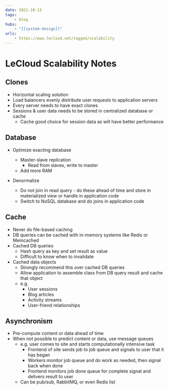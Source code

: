 ```yaml
---
date: 2021-10-13
tags:
    - blog
hubs:
    - "[[system-design]]"
urls:
    - https://www.lecloud.net/tagged/scalability
---
```


# LeCloud Scalability Notes

## Clones

- Horizontal scaling solution
- Load balancers evenly distribute user requests to application servers
- Every server needs to have exact clones
- Sessions & user data needs to be stored in centralized database or cache
    - Cache good choice for session data as will have better performance

## Database

- Optimize exacting database
    - Master-slave replication
        - Read from slaves, write to master
    - Add more RAM

- Denormalize
    - Do not join in read query - do these ahead of time and store in materialized view or handle in application code
    - Switch to NoSQL database and do joins in application code


## Cache

- Never do file-based caching
- DB queries can be cached with in-memory systems like Redis or Memcached
- Cached DB queries
    - Hash query as key and set result as value
    - Difficult to know when to invalidate
- Cached data objects
    - Strongly recommend this over cached DB queries
    - Allow application to assemble class from DB query result and cache that object
    - e.g.
        - User sessions
        - Blog articles
        - Activity streams
        - User-friend relationships

## Asynchronism

- Pre-compute content or data ahead of time
- When not possible to predict content or data, use message queues
    - e.g. user comes to site and starts computationally intensive task
        - Frontend of site sends job to job queue and signals to user that it has began
        - Workers monitor job queue and do work as needed, then signal back when done
        - Frontend monitors job done queue for complete signal and delivers result to user
    - Can be pub/sub, RabbitMQ, or even Redis list



